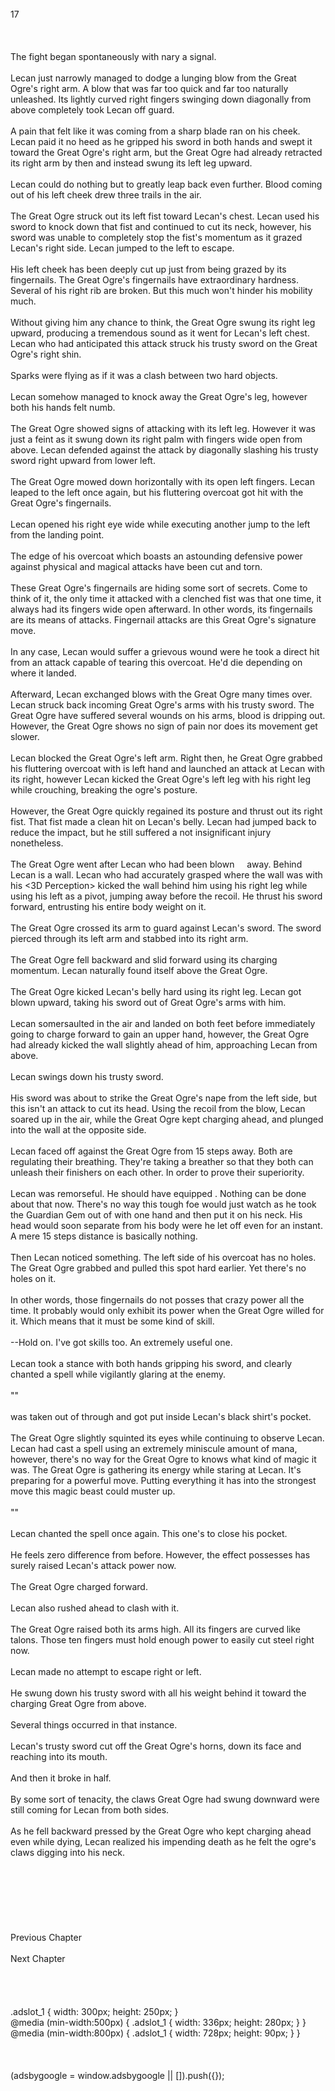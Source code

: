 <br/>
17<br/>
<br/>
<br/>
<br/>
The fight began spontaneously with nary a signal.<br/>
<br/>
Lecan just narrowly managed to dodge a lunging blow from the Great Ogre's right arm. A blow that was far too quick and far too naturally unleashed. Its lightly curved right fingers swinging down diagonally from above completely took Lecan off guard.<br/>
<br/>
A pain that felt like it was coming from a sharp blade ran on his cheek. Lecan paid it no heed as he gripped his sword in both hands and swept it toward the Great Ogre's right arm, but the Great Ogre had already retracted its right arm by then and instead swung its left leg upward.<br/>
<br/>
Lecan could do nothing but to greatly leap back even further. Blood coming out of his left cheek drew three trails in the air.<br/>
<br/>
The Great Ogre struck out its left fist toward Lecan's chest. Lecan used his sword to knock down that fist and continued to cut its neck, however, his sword was unable to completely stop the fist's momentum as it grazed Lecan's right side. Lecan jumped to the left to escape.<br/>
<br/>
His left cheek has been deeply cut up just from being grazed by its fingernails. The Great Ogre's fingernails have extraordinary hardness. Several of his right rib are broken. But this much won't hinder his mobility much.<br/>
<br/>
Without giving him any chance to think, the Great Ogre swung its right leg upward, producing a tremendous sound as it went for Lecan's left chest. Lecan who had anticipated this attack struck his trusty sword on the Great Ogre's right shin.<br/>
<br/>
Sparks were flying as if it was a clash between two hard objects.<br/>
<br/>
Lecan somehow managed to knock away the Great Ogre's leg, however both his hands felt numb.<br/>
<br/>
The Great Ogre showed signs of attacking with its left leg. However it was just a feint as it swung down its right palm with fingers wide open from above. Lecan defended against the attack by diagonally slashing his trusty sword right upward from lower left.<br/>
<br/>
The Great Ogre mowed down horizontally with its open left fingers. Lecan leaped to the left once again, but his fluttering overcoat got hit with the Great Ogre's fingernails.<br/>
<br/>
Lecan opened his right eye wide while executing another jump to the left from the landing point.<br/>
<br/>
The edge of his overcoat which boasts an astounding defensive power against physical and magical attacks have been cut and torn.<br/>
<br/>
These Great Ogre's fingernails are hiding some sort of secrets. Come to think of it, the only time it attacked with a clenched fist was that one time, it always had its fingers wide open afterward. In other words, its fingernails are its means of attacks. Fingernail attacks are this Great Ogre's signature move.<br/>
<br/>
In any case, Lecan would suffer a grievous wound were he took a direct hit from an attack capable of tearing this overcoat. He'd die depending on where it landed.<br/>
<br/>
Afterward, Lecan exchanged blows with the Great Ogre many times over. Lecan struck back incoming Great Ogre's arms with his trusty sword. The Great Ogre have suffered several wounds on his arms, blood is dripping out. However, the Great Ogre shows no sign of pain nor does its movement get slower.<br/>
<br/>
Lecan blocked the Great Ogre's left arm. Right then, he Great Ogre grabbed his fluttering overcoat with is left hand and launched an attack at Lecan with its right, however Lecan kicked the Great Ogre's left leg with his right leg while crouching, breaking the ogre's posture.<br/>
<br/>
However, the Great Ogre quickly regained its posture and thrust out its right fist. That fist made a clean hit on Lecan's belly. Lecan had jumped back to reduce the impact, but he still suffered a not insignificant injury nonetheless.<br/>
<br/>
The Great Ogre went after Lecan who had been blown     away. Behind Lecan is a wall. Lecan who had accurately grasped where the wall was with his <3D Perception> kicked the wall behind him using his right leg while using his left as a pivot, jumping away before the recoil. He thrust his sword forward, entrusting his entire body weight on it.<br/>
<br/>
The Great Ogre crossed its arm to guard against Lecan's sword. The sword pierced through its left arm and stabbed into its right arm.<br/>
<TLN: If you're reading this novel at any other site than Sousetsuka .com you might be reading an unedited, uncorrected version of the novel.><br/>
The Great Ogre fell backward and slid forward using its charging momentum. Lecan naturally found itself above the Great Ogre.<br/>
<br/>
The Great Ogre kicked Lecan's belly hard using its right leg. Lecan got blown upward, taking his sword out of Great Ogre's arms with him.<br/>
<br/>
Lecan somersaulted in the air and landed on both feet before immediately going to charge forward to gain an upper hand, however, the Great Ogre had already kicked the wall slightly ahead of him, approaching Lecan from above.<br/>
<br/>
Lecan swings down his trusty sword.<br/>
<br/>
His sword was about to strike the Great Ogre's nape from the left side, but this isn't an attack to cut its head. Using the recoil from the blow, Lecan soared up in the air, while the Great Ogre kept charging ahead, and plunged into the wall at the opposite side.<br/>
<br/>
Lecan faced off against the Great Ogre from 15 steps away. Both are regulating their breathing. They're taking a breather so that they both can unleash their finishers on each other. In order to prove their superiority.<br/>
<br/>
Lecan was remorseful. He should have equipped <Guardian Gem of Zana>. Nothing can be done about that now. There's no way this tough foe would just watch as he took the Guardian Gem out of <Storage> with one hand and then put it on his neck. His head would soon separate from his body were he let off even for an instant. A mere 15 steps distance is basically nothing.<br/>
<br/>
Then Lecan noticed something. The left side of his overcoat has no holes. The Great Ogre grabbed and pulled this spot hard earlier. Yet there's no holes on it.<br/>
<br/>
In other words, those fingernails do not posses that crazy power all the time. It probably would only exhibit its power when the Great Ogre willed for it. Which means that it must be some kind of skill.<br/>
<br/>
--Hold on. I've got skills too. An extremely useful one.<br/>
<br/>
Lecan took a stance with both hands gripping his sword, and clearly chanted a spell while vigilantly glaring at the enemy.<br/>
<br/>
"<Move (Trimul)>"<br/>
<br/>
<Guardian Gem of Zana> was taken out of <Storage> through <Move> and got put inside Lecan's black shirt's pocket.<br/>
<br/>
The Great Ogre slightly squinted its eyes while continuing to observe Lecan. Lecan had cast a spell using an extremely miniscule amount of mana, however, there's no way for the Great Ogre to knows what kind of magic it was. The Great Ogre is gathering its energy while staring at Lecan. It's preparing for a powerful move. Putting everything it has into the strongest move this magic beast could muster up.<br/>
<br/>
"<Move>"<br/>
<br/>
Lecan chanted the spell once again. This one's to close his pocket.<br/>
<br/>
He feels zero difference from before. However, the effect <Guardian Gem of Zana> possesses has surely raised Lecan's attack power now.<br/>
<br/>
The Great Ogre charged forward.<br/>
<br/>
Lecan also rushed ahead to clash with it.<br/>
<br/>
The Great Ogre raised both its arms high. All its fingers are curved like talons. Those ten fingers must hold enough power to easily cut steel right now.<br/>
<br/>
Lecan made no attempt to escape right or left.<br/>
<br/>
He swung down his trusty sword with all his weight behind it toward the charging Great Ogre from above.<br/>
<br/>
Several things occurred in that instance.<br/>
<br/>
Lecan's trusty sword cut off the Great Ogre's horns, down its face and reaching into its mouth.<br/>
<br/>
And then it broke in half.<br/>
<br/>
By some sort of tenacity, the claws Great Ogre had swung downward were still coming for Lecan from both sides.<br/>
<br/>
As he fell backward pressed by the Great Ogre who kept charging ahead even while dying, Lecan realized his impending death as he felt the ogre's claws digging into his neck.<br/>
<br/>
<br/>
<br/>
<br/>
<br/>
<br/>
<br/>
Previous Chapter<br/>
<br/>
Next Chapter <br/>
<br/>
<br/>
<br/>
<br/>
.adslot_1 { width: 300px; height: 250px; }<br/>
@media (min-width:500px) { .adslot_1 { width: 336px; height: 280px; } }<br/>
@media (min-width:800px) { .adslot_1 { width: 728px; height: 90px; } }<br/>
<br/>
<br/>
<br/>
(adsbygoogle = window.adsbygoogle || []).push({});<br/>
<br/>
<br/>
<br/>
<br/>
